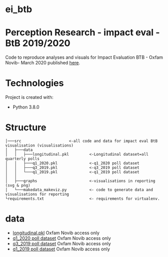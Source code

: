 # ei_btb
# Perception Research - impact eval - BtB 2019/2020

Code to reproduce analyses and visuals for Impact Evaluation BTB - Oxfam Novib- March 2020 published [here](https://oxfam.box.com/s/evwso2xbskjx8mshifseyc7vmush0w6k). 

# Technologies
Project is created with: 
- Python 3.8.0 

# Structure
```
│───src                     <-all code and data for impact eval BtB visualisation (visualisations) 
│   ├───data                 
│   │   ├───longitudinal.pkl         <-Longitudinal dataset=all quarterly polls
│   │   ├───q1_2020.pkl              <-q1_2020 poll dataset
│   │   ├───q3_2019.pkl              <-q3_2019 poll dataset
│   │   └───q1_2019.pkl              <-q1_2019 poll dataset
│   │          
│   ├───graphs                       <-visualisations in reporting (svg & png)
│   └───makedata_makeviz.py          <- code to generate data and visualisations for reporting
└requirements.txt                    <- requirements for virtualenv.
```
# data
- [longitudinal.pkl](https://oxfam.box.com/s/p2p9autz69p321oeu6l656dbryktmeas)  Oxfam Novib access only
- [q1_2020  poll dataset](https://oxfam.box.com/s/eg9an62k3krcgin9agp2c5c2ojhazm0v) Oxfam Novib access only
- [q3_2019  poll dataset](https://oxfam.box.com/s/9mtwthy5w2rljv4c3kh2osdjnsu5fil0) Oxfam Novib access only
- [q1_2019  poll dataset](https://oxfam.box.com/s/eg9an62k3krcgin9agp2c5c2ojhazm0v) Oxfam Novib access only




